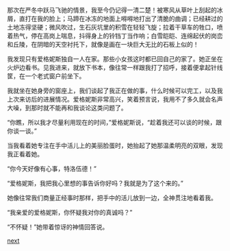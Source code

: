 
那次在严冬中跃马飞驰的情景，我至今仍记得一清二楚！被寒风从草叶上刮起的冰屑，直打在我的脸上；马蹄在冰冻的地面上嘚嘚地打出了清脆的曲调；已经耕过的土地冻得坚硬；微风吹过，生石灰坑里的积雪在轻轻飞旋；拉着干草车的牲口，喷着热气，停在高岗上喘息，抖得身上的铃铛丁当作响；白雪皑皑、连绵起伏的岗峦和丘陵，在阴暗的天空衬托下，就像是画在一块巨大无比的石板上似的！

我发现只有爱格妮斯独自一人在家。那些小女孩这时都已回自己的家了。她正坐在火炉边看书。见我进来，就放下书本，像往常一样跟我打了招呼，接着便拿起针线筐，在一个老式窗户前坐下。

我就坐在她身旁的窗座上，我们谈起了我正在做的事，什么时候可以完工，以及我上次来访后的进展情况。爱格妮斯非常高兴，笑着预言说，我用不了多久就会名声大噪，到那时就不能再和我谈论这类问题了。

“你瞧，所以我才尽量利用现在的时间，”爱格妮斯说，“趁着我还可以谈的时候，跟你谈一谈。”

当我看着她专注在手中活儿上的美丽脸蛋时，她抬起了她那温柔明亮的双眼，发现我正看着她。

“你今天好像有心事，特洛伍德！”

“爱格妮斯，我把我心里想的事告诉你好吗？我就是为了这个来的。”

她像往常我们商量正经事时那样，把手中的活儿放到一边，全神贯注地看着我。

“我亲爱的爱格妮斯，你怀疑我对你的真诚吗？”

“不怀疑！”她带着惊讶的神情回答说。

[next](page763.md)